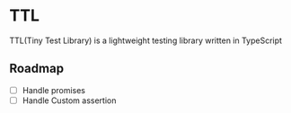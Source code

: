 # TTL

TTL(Tiny Test Library) is a lightweight testing library written in TypeScript

## Roadmap

- [ ] Handle promises
- [ ] Handle Custom assertion
